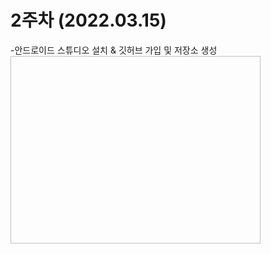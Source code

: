 # 2주차 (2022.03.15)
  -안드로이드 스튜디오 설치 & 깃허브 가입 및 저장소 생성
  <img width="400" height="300" scr="./pic/2st.PNG"></img>
